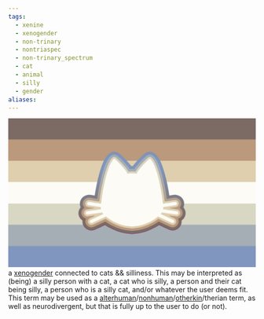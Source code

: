 ```yaml
---
tags:
  - xenine
  - xenogender
  - non-trinary
  - nontriaspec
  - non-trinary_spectrum
  - cat
  - animal
  - silly
  - gender
aliases: 
---
```

![catsillyious.png](../../../images/catsillyious.png)  
a [xenogender](./xenogender.md) connected to cats  &&  silliness.  This may be interpreted as  (being)  a silly person with a cat,  a cat who is silly,  a person and their cat being silly,  a person who is a silly cat,  and/or whatever the user deems fit.  This term may be used as a [alterhuman](../../../alterhuman/alterhuman.md)/[nonhuman](../../../alterhuman/nonhuman/nonhuman.md)/[otherkin](../../../alterhuman/otherkin%20,%20therian/otherkin.md)/therian term,  as well as neurodivergent,  but that is fully up to the user to do  (or not).